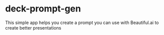 # deck-prompt-gen
This simple app helps you create a prompt you can use with Beautiful.ai to create better presentations
